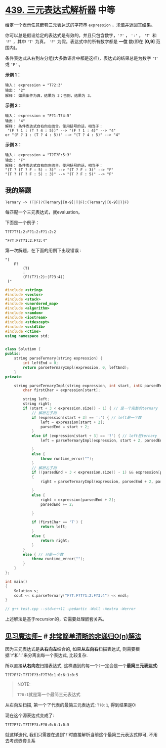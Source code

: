 # [439. 三元表达式解析器](https://leetcode-cn.com/problems/ternary-expression-parser/) 中等

给定一个表示任意嵌套三元表达式的字符串 `expression` ，求值并返回其结果。

你可以总是假设给定的表达式是有效的，并且只包含数字，`'?'` ， `':'` ， `'T'` 和 `'F'` ，其中 `'T'` 为真， `'F'` 为假。表达式中的所有数字都是 **一位** 数(即在 **[0,9]** 范围内)。

条件表达式从右到左分组(大多数语言中都是这样)，表达式的结果总是为数字 `'T'` 或 `'F'` 。

**示例 1：**

```
输入： expression = "T?2:3"
输出： "2"
解释： 如果条件为真，结果为 2；否则，结果为 3。
```

**示例 2：**

```
输入： expression = "F?1:T?4:5"
输出： "4"
解释： 条件表达式自右向左结合。使用括号的话，相当于：
 "(F ? 1 : (T ? 4 : 5))" --> "(F ? 1 : 4)" --> "4"
or "(F ? 1 : (T ? 4 : 5))" --> "(T ? 4 : 5)" --> "4"
```

**示例 3：**

```
输入： expression = "T?T?F:5:3"
输出： "F"
解释： 条件表达式自右向左结合。使用括号的话，相当于：
"(T ? (T ? F : 5) : 3)" --> "(T ? F : 3)" --> "F"
"(T ? (T ? F : 5) : 3)" --> "(T ? F : 5)" --> "F"
```

## 我的解题

```
Ternary -> (T|F)?(Ternary|[0-9]|T|F):(Ternary|[0-9]|T|F)
```

每匹配一个三元表达式，就evaluation。

下面是一个例子：

```
T?T?T?1:2:F?1:2:F?1:2:2
```

```
"F?T:F?T?1:2:F?3:4"
```

第一次解题，在下面的用例下出现错误 :

```
"(
    F?
        (T)
        :
        (F?(T?1:2):(F?3:4))
 )"
```



```C++
#include <string>
#include <vector>
#include <stack>
#include <unordered_map>
#include <algorithm>
#include <random>
#include <iostream>
#include <stdexcept>
#include <cstdlib>
#include <ctime>
using namespace std;


class Solution {
public:
	string parseTernary(string expression) {
		int leftEnd = 0;
		return parseTernaryImpl(expression, 0, leftEnd);
	}
private:

	string parseTernaryImpl(string expression, int start, int& parsedEnd) {
		char firstChar = expression[start];

		string left;
		string right;
		if (start + 3 < expression.size() - 1) { // 是一个完整的ternary 
			// 解析左子树
			if (expression[start + 3] == ':') { // left是一个数
				left = expression[start + 2];
				parsedEnd = start + 2;
			}
			else if (expression[start + 3] == '?') { // left是ternary 
				left = parseTernaryImpl(expression, start + 2, parsedEnd);

			}
			else {
				throw runtime_error("");
			}
			// 解析右子树
			if ((parsedEnd + 3 < expression.size() - 1) && expression[parsedEnd + 3] == '?')  // right是ternary 
			{
				right = parseTernaryImpl(expression, parsedEnd + 2, parsedEnd);

			}
			else {
				right = expression[parsedEnd + 2];
				parsedEnd += 2;

			}

			if (firstChar == 'T') {
				return left;
			}
			else {
				return right;
			}
		}
		else { // 只是一个数
			throw runtime_error("");
		}
	}
};

int main()
{
	Solution s;
	cout << s.parseTernary("F?T:F?T?1:2:F?3:4") << endl;
}

// g++ test.cpp --std=c++11 -pedantic -Wall -Wextra -Werror

```

上述解法是基于recursion的，它需要处理嵌套关系。

## [见习魔法师~](https://leetcode-cn.com/u/jian-xi-mo-fa-shi-2/) #  [非常简单清晰的非递归O(n)解法](https://leetcode-cn.com/problems/ternary-expression-parser/solution/python-fei-chang-jian-dan-qing-xi-de-fei-di-gui-on/)

因为三元表达式是**从右向左**结合的, 如果**从左向右**扫描表达式, 则需要根据'`?`'和'`:`'来分离出每一个表达式, 比较复杂.

所以直接**从右向左**扫描表达式, 这样遇到的每一个`?`一定会是一个**最简三元表达式**:

```
T?T?F?7:T?T?F?3:F?T?0:1:0:6:1:0:5
```

> NOTE: 
>
> `T?0:1`就是第一个最简三元表达式

从右向左扫描, 第一个'?'代表的最简三元表达式: `T?0:1`, 得到结果是0:

现在这个源表达式变成了:
```
T?T?F?7:T?T?F?3:F?0:0:6:1:0:5
```
就这样迭代, 我们只需要在遇到'`?`'时直接解析当前这个最简三元表达式即可, 不用去考虑嵌套关系

